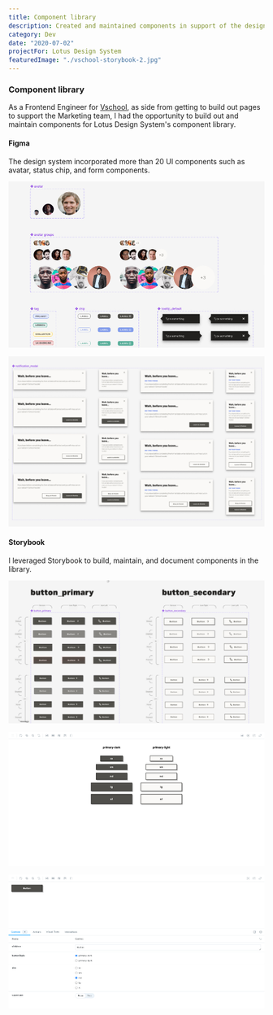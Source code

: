 ```yaml
---
title: Component library
description: Created and maintained components in support of the design system.
category: Dev
date: "2020-07-02"
projectFor: Lotus Design System
featuredImage: "./vschool-storybook-2.jpg"
---
```


### Component library

As a Frontend Engineer for [Vschool](https://vschool.io/), as side from getting to build out pages to support the Marketing team, I had the opportunity to build out and maintain components for Lotus Design System's component library.

#### Figma

The design system incorporated more than 20 UI components such as avatar, status chip, and form components.

![Components in Figma example one](./vschool-components-1.jpg)

![Components in Figma example three](./vschool-components-3.jpg)

#### Storybook

I leveraged Storybook to build, maintain, and document components in the library.

![Components in Figma example two](./vschool-components-2.jpg)

![Button components in Storybook](./vschool-storybook-2.jpg)

![Button component documented in Storybook](./vschool-storybook-1.jpg)
